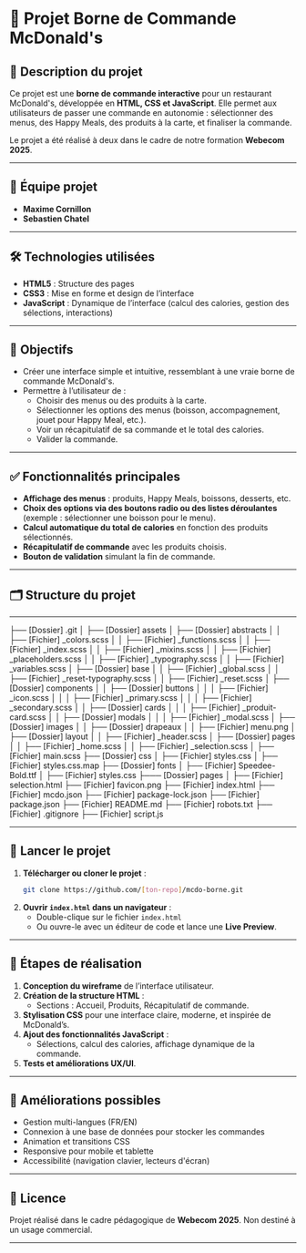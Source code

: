 # 🍔 Projet Borne de Commande McDonald's

## 📌 Description du projet
Ce projet est une **borne de commande interactive** pour un restaurant McDonald's, développée en **HTML, CSS et JavaScript**. Elle permet aux utilisateurs de passer une commande en autonomie : sélectionner des menus, des Happy Meals, des produits à la carte, et finaliser la commande.

Le projet a été réalisé à deux dans le cadre de notre formation **Webecom 2025**.

---

## 👥 Équipe projet
- **Maxime Cornillon**
- **Sebastien Chatel**

---

## 🛠️ Technologies utilisées
- **HTML5** : Structure des pages
- **CSS3** : Mise en forme et design de l’interface
- **JavaScript** : Dynamique de l’interface (calcul des calories, gestion des sélections, interactions)
---

## 🎯 Objectifs
- Créer une interface simple et intuitive, ressemblant à une vraie borne de commande McDonald's.
- Permettre à l’utilisateur de :
  - Choisir des menus ou des produits à la carte.
  - Sélectionner les options des menus (boisson, accompagnement, jouet pour Happy Meal, etc.).
  - Voir un récapitulatif de sa commande et le total des calories.
  - Valider la commande.

---

## ✅ Fonctionnalités principales
- **Affichage des menus** : produits, Happy Meals, boissons, desserts, etc.
- **Choix des options via des boutons radio ou des listes déroulantes** (exemple : sélectionner une boisson pour le menu).
- **Calcul automatique du total de calories** en fonction des produits sélectionnés.
- **Récapitulatif de commande** avec les produits choisis.
- **Bouton de validation** simulant la fin de commande.
---

## 🗂️ Structure du projet
---

├── [Dossier] .git
│
├── [Dossier] assets
│   ├── [Dossier] abstracts
│   │   ├── [Fichier] _colors.scss
│   │   ├── [Fichier] _functions.scss
│   │   ├── [Fichier] _index.scss
│   │   ├── [Fichier] _mixins.scss
│   │   ├── [Fichier] _placeholders.scss
│   │   ├── [Fichier] _typography.scss
│   │   ├── [Fichier] _variables.scss
│   ├── [Dossier] base
│   │   ├── [Fichier] _global.scss
│   │   ├── [Fichier] _reset-typography.scss
│   │   ├── [Fichier] _reset.scss
│   ├── [Dossier] components
│   │   ├── [Dossier] buttons
│   │   │   ├── [Fichier] _icon.scss
│   │   │   ├── [Fichier] _primary.scss
│   │   │   ├── [Fichier] _secondary.scss
│   │   ├── [Dossier] cards
│   │   │   ├── [Fichier] _produit-card.scss
│   │   ├── [Dossier] modals
│   │   │   ├── [Fichier] _modal.scss
│   ├── [Dossier] images
│   │   ├── [Dossier] drapeaux
│   │   ├── [Fichier] menu.png
│   ├── [Dossier] layout
│   │   ├── [Fichier] _header.scss
│   ├── [Dossier] pages
│   │   ├── [Fichier] _home.scss
│   │   ├── [Fichier] _selection.scss
│   ├── [Fichier] main.scss
├── [Dossier] css
│   ├── [Fichier] styles.css
│   ├── [Fichier] styles.css.map
├── [Dossier] fonts
│   ├── [Fichier] Speedee-Bold.ttf
│   ├── [Fichier] styles.css
├─── [Dossier] pages
│   ├── [Fichier] selection.html
├── [Fichier] favicon.png
├── [Fichier] index.html
├── [Fichier] mcdo.json
├── [Fichier] package-lock.json
├── [Fichier] package.json
├── [Fichier] README.md
├── [Fichier] robots.txt
├── [Fichier] .gitignore
├── [Fichier] script.js

---

## 🚀 Lancer le projet
1. **Télécharger ou cloner le projet** :
   ```bash
   git clone https://github.com/[ton-repo]/mcdo-borne.git
   ```
2. **Ouvrir `index.html` dans un navigateur** :
   - Double-clique sur le fichier `index.html`
   - Ou ouvre-le avec un éditeur de code et lance une **Live Preview**.

---

## 📅 Étapes de réalisation
1. **Conception du wireframe** de l’interface utilisateur.
2. **Création de la structure HTML** :
   - Sections : Accueil, Produits, Récapitulatif de commande.
3. **Stylisation CSS** pour une interface claire, moderne, et inspirée de McDonald’s.
4. **Ajout des fonctionnalités JavaScript** :
   - Sélections, calcul des calories, affichage dynamique de la commande.
5. **Tests et améliorations UX/UI**.

---

## 🔧 Améliorations possibles
- Gestion multi-langues (FR/EN)
- Connexion à une base de données pour stocker les commandes
- Animation et transitions CSS
- Responsive pour mobile et tablette
- Accessibilité (navigation clavier, lecteurs d'écran)

---

## 📄 Licence
Projet réalisé dans le cadre pédagogique de **Webecom 2025**. Non destiné à un usage commercial.

---
